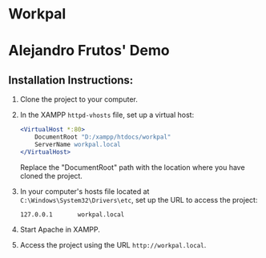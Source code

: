 # Workpal

# Alejandro Frutos' Demo

## Installation Instructions:

1. Clone the project to your computer.
2. In the XAMPP `httpd-vhosts` file, set up a virtual host:

    ```apache
    <VirtualHost *:80>
        DocumentRoot "D:/xampp/htdocs/workpal"
        ServerName workpal.local
    </VirtualHost>
    ```
    Replace the "DocumentRoot" path with the location where you have cloned the project.

3. In your computer's hosts file located at `C:\Windows\System32\Drivers\etc`, set up the URL to access the project:

    ```
    127.0.0.1       workpal.local
    ```

4. Start Apache in XAMPP.

5. Access the project using the URL `http://workpal.local`.
